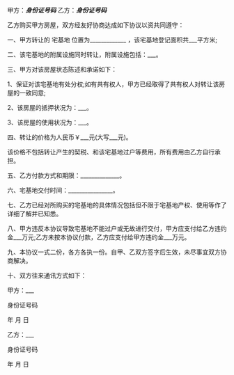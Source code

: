 
 


甲方：___身份证号码___ 乙方：___身份证号码___


乙方购买甲方房屋，双方经友好协商达成如下协议以资共同遵守：


一、甲方转让的
宅基地
位置为_____________ ，该宅基地登记面积共___平方米;


二、该宅基地的附属设施同时转让，附属设施包括：___。


三、甲方对该房屋状态陈述和承诺如下：


1、保证对该宅基地有处分权;如有共有权人，甲方已经取得了共有权人对转让该房屋的一致同意;


2、该房屋的抵押状况为：___。


3、该房屋的使用状况为：___。


四、转让的价格为人民币￥___元(大写___元)。


该价格不包括转让产生的契税、和该宅基地过户等费用，所有费用由乙方自行承担。


五、乙方付款方式和期限：______________。


六、宅基地交付时间：________________。


七、乙方已经对所购买的宅基地的具体情况包括但不限于宅基地产权、使用等作了详细了解并已知悉。


八、甲方违反本协议导致宅基地不能过户或无故进行交付，甲方应支付给乙方违约金___万元;乙方未按本协议付款，乙方应支付给甲方违约金___万元。 



九、本协议一式二份，各方各执一份。自甲、乙双方签字后生效，未尽事宜双方协商解决。


十、双方往来通讯方式如下：


甲方：___


身份证号码


年 月 日


乙方：___


身份证号码


年 月 日
 


 

 
 
 
 
 
  


  
 

  


  


  
 
 
 
 

